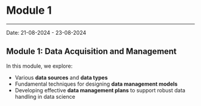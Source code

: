 # Module 1 
---
Date: 21-08-2024 - 23-08-2024

## Module 1: Data Acquisition and Management
In this module, we explore:
- Various **data sources** and **data types**
- Fundamental techniques for designing **data management models**
- Developing effective **data management plans** to support robust data handling in data science
